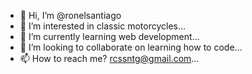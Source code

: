- 👋 Hi, I’m @ronelsantiago
- 👀 I’m interested in classic motorcycles...
- 🌱 I’m currently learning web development...
- 💞️ I’m looking to collaborate on learning how to code...
- 📫 How to reach me? rcssntg@gmail.com...

<!---
ronelsantiago/ronelsantiago is a ✨ special ✨ repository because its `README.md` (this file) appears on your GitHub profile.
You can click the Preview link to take a look at your changes.
--->
